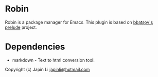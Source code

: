 # Robin

Robin is a package manager for Emacs. This plugin is based on [bbatsov's prelude][] project.

# Dependencies

* markdown - Text to html conversion tool.

Copyright (c) Japin Li <japinli@hotmail.com>

[bbatsov's prelude]: https://github.com/bbatsov/prelude
